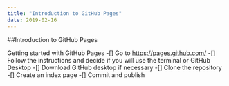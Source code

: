```yaml
---
title: "Introduction to GitHub Pages"
date: 2019-02-16
---
```


##Introduction to GitHub Pages

Getting started with GitHub Pages
-[] Go to https://pages.github.com/
-[] Follow the instructions and decide if you will use the terminal or GitHub Desktop
-[] Download GitHub desktop if necessary
-[] Clone the repository
-[] Create an index page
-[] Commit and publish

